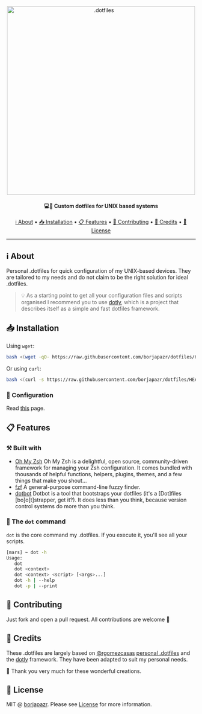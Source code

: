 <div align="center">
 <img
  width="500"
 alt=".dotfiles"
 src="https://i.imgur.com/SzBeVhB.png">
<br>
<h4>
  💻🚀 Custom dotfiles for UNIX based systems
</h4>

<a href="#ℹ️-about">ℹ️ About</a> •
<a href="#-installation">📥 Installation</a> •
<a href="#-features">📋 Features</a> •
<a href="#-contributing">👥 Contributing</a> •
<a href="#-credits">🎯 Credits</a> •
<a href="#-license">🚩 License</a>

</div>

---

## ℹ️ About

Personal .dotfiles for quick configuration of my UNIX-based devices. They are tailored to my needs and do not claim to be the right solution for ideal .dotfiles.

> 💡 As a starting point to get all your configuration files and scripts organised I recommend you to use [dotly](https://github.com/CodelyTV/dotly), which is a project that describes itself as a simple and fast dotfiles framework.

## 📥 Installation

Using `wget`:

```bash
bash <(wget -qO- https://raw.githubusercontent.com/borjapazr/dotfiles/HEAD/installer)
```

Or using `curl`:

```bash
bash <(curl -s https://raw.githubusercontent.com/borjapazr/dotfiles/HEAD/installer)
```

### 🧸 Configuration

Read [this](doc/installation-guide.md) page.

## 📋 Features

### ⚒️ Built with

- [Oh My Zsh](https://ohmyz.sh/) Oh My Zsh is a delightful, open source, community-driven framework for managing your Zsh configuration. It comes bundled with thousands of helpful functions, helpers, plugins, themes, and a few things that make you shout...
- [fzf](https://github.com/junegunn/fzf) A general-purpose command-line fuzzy finder.
- [dotbot](https://github.com/anishathalye/dotbot) Dotbot is a tool that bootstraps your dotfiles (it's a [Dot]files [bo]o[t]strapper, get it?). It does less than you think, because version control systems do more than you think.

### 🌚 The `dot` command

`dot` is the core command my .dotfiles. If you execute it, you'll see all your scripts.

```bash
[mars] ~ dot -h
Usage:
   dot
   dot <context>
   dot <context> <script> [<args>...]
   dot -h | --help
   dot -p | --print
```

## 👥 Contributing

Just fork and open a pull request. All contributions are welcome 🤗

## 🎯 Credits

These .dotfiles are largely based on [@rgomezcasas](https://github.com/rgomezcasas) [personal .dotfiles](https://github.com/rgomezcasas/dotfiles) and the [dotly](https://github.com/CodelyTV/dotly) framework. They have been adapted to suit my personal needs.

🙏 Thank you very much for these wonderful creations.

## 🚩 License

MIT @ [borjapazr](https://me.marsmachine.space). Please see [License](LICENSE) for more information.
